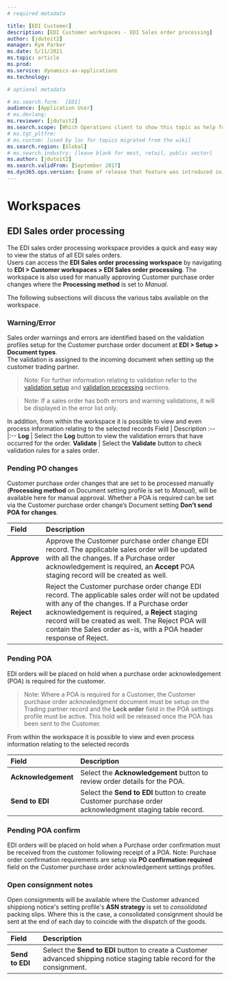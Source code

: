 ```yaml
---
# required metadata

title: [EDI Customer]
description: [EDI Customer workspaces - EDI Sales order processing]
author: [jdutoit2]
manager: Kym Parker
ms.date: 5/11/2021
ms.topic: article
ms.prod: 
ms.service: dynamics-ax-applications
ms.technology: 

# optional metadata

# ms.search.form:  [EDI]
audience: [Application User]
# ms.devlang: 
ms.reviewer: [jdutoit2]
ms.search.scope: [Which Operations client to show this topic as help for, to be set by content strategist, see list here: https://microsoft.sharepoint.com/teams/DynDoc/_layouts/15/WopiFrame.aspx?sourcedoc={23419e1c-eb64-42e9-aa9b-79875b428718}&action=edit&wd=target%28Core%20Dynamics%20AX%20CP%20requirements%2Eone%7C4CC185C0%2DEFAA%2D42CD%2D94B9%2D8F2A45E7F61A%2FVersions%20list%20for%20docs%20topics%7CC14BE630%2D5151%2D49D6%2D8305%2D554B5084593C%2F%29]
# ms.tgt_pltfrm: 
# ms.custom: [used by loc for topics migrated from the wiki]
ms.search.region: [Global]
# ms.search.industry: [leave blank for most, retail, public sector]
ms.author: [jdutoit2]
ms.search.validFrom: [September 2017]
ms.dyn365.ops.version: [name of release that feature was introduced in, see list here: https://microsoft.sharepoint.com/teams/DynDoc/_layouts/15/WopiFrame.aspx?sourcedoc={23419e1c-eb64-42e9-aa9b-79875b428718}&action=edit&wd=target%28Core%20Dynamics%20AX%20CP%20requirements%2Eone%7C4CC185C0%2DEFAA%2D42CD%2D94B9%2D8F2A45E7F61A%2FVersions%20list%20for%20docs%20topics%7CC14BE630%2D5151%2D49D6%2D8305%2D554B5084593C%2F%29]
---
```


# Workspaces

## EDI Sales order processing

The EDI sales order processing workspace provides a quick and easy way to view the status of all EDI sales orders. <br>
Users can access the **EDI Sales order processing workspace** by navigating to **EDI > Customer workspaces > EDI Sales order processing**.
The workspace is also used for manually approving Customer purchase order changes where the **Processing method** is set to _Manual_.

The following subsections will discuss the various tabs available on the workspace.

### Warning/Error
Sales order warnings and errors are identified based on the validation profiles setup for the Customer purchase order document at **EDI > Setup > Document types**. <br> 
The validation is assigned to the incoming document when setting up the customer trading partner.
> Note: For further information relating to validation refer to the [validation setup](../SETUP/Validation%20profiles.md) and [validation processing](../DOCUMENTS/Customer%20purchase%20order.md#step-3---staging-to-target) sections.

> Note: If a sales order has both errors and warning validations, it will be displayed in the error list only.

In addition, from within the workspace it is possible to view and even process information relating to the selected records
Field	            | Description
:--               |:--
**Log**           | Select the **Log** button to view the validation errors that have occurred for the order. 
**Validate**      | Select the **Validate** button to check validation rules for a sales order. 

### Pending PO changes
Customer purchase order changes that are set to be processed manually (**Processing method** on Document setting profile is set to _Manual_), will be available here for manual approval. Whether a POA is required can be set via the Customer purchase order change’s Document setting **Don’t send POA for changes**.

Field	            | Description
:--               |:--
**Approve**       | Approve the Customer purchase order change EDI record. The applicable sales order will be updated with all the changes. If a Purchase order acknowledgement is required, an **Accept** POA staging record will be created as well.
**Reject**        | Reject the Customer purchase order change EDI record. The applicable sales order will not be updated with any of the changes. If a Purchase order acknowledgement is required, a **Reject** staging record will be created as well. The Reject POA will contain the Sales order as-is, with a POA header response of Reject.

### Pending POA
EDI orders will be placed on hold when a purchase order acknowledgement (POA) is required for the customer. 
> Note: Where a POA is required for a Customer, the Customer purchase order acknowledgment document must be setup on the Trading partner record and the **Lock order** field in the POA settings profile must be active. This hold will be released once the POA has been sent to the Customer.

From within the workspace it is possible to view and even process information relating to the selected records

Field	                | Description
:--                   |:--
**Acknowledgement**   |	Select the **Acknowledgement** button to review order details for the POA.
**Send to EDI**       | Select the **Send to EDI** button to create Customer purchase order acknowledgment staging table record.

### Pending POA confirm
EDI orders will be placed on hold when a Purchase order confirmation must be received from the customer following receipt of a POA. 
Note: Purchase order confirmation requirements are setup via **PO confirmation required** field on the Customer purchase order acknowledgement settings profiles.

### Open consignment notes
Open consignments will be available where the Customer advanced shippiong notice's setting profile's **ASN strategy** is set to _consolidated_ packing slips. Where this is the case, a consolidated consignment should be sent at the end of each day to coincide with the dispatch of the goods.

Field	            | Description
:--               |:--
**Send to EDI**   | Select the **Send to EDI** button to create a Customer advanced shipping notice staging table record for the consignment.


